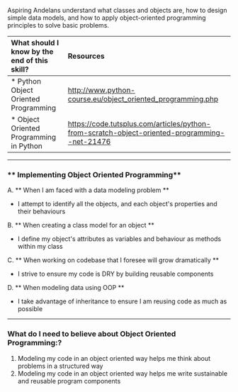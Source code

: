 Aspiring Andelans understand what classes and objects are, how to design simple data models, and how to apply object-oriented programming principles to solve basic problems.


| What should I  know by the end of this skill?   |      Resources      |
|:-------------|:------------------|
| * Python Object Oriented Programming | http://www.python-course.eu/object_oriented_programming.php|
| * Object Oriented Programming in Python |https://code.tutsplus.com/articles/python-from-scratch-object-oriented-programming--net-21476 |


----------

### ** Implementing Object Oriented Programming**
A. **  When I am faced with a data modeling problem **
- I attempt to identify all the objects, and each object's properties and their behaviours

B. **  When creating a class model for an object **
- I define my object's attributes as variables and behaviour as methods within my class

C. ** When working on codebase that I foresee will grow dramatically **
- I strive to ensure my code is DRY by building reusable components

D. ** When modeling data using OOP **
- I take advantage of inheritance to ensure I am reusing code as much as possible

----------

### **What do I need to believe about Object Oriented Programming:?**
1. Modeling my code in an object oriented way helps me think about problems in a structured way
2. Modeling my code in an object oriented way helps me write sustainable and reusable program components
